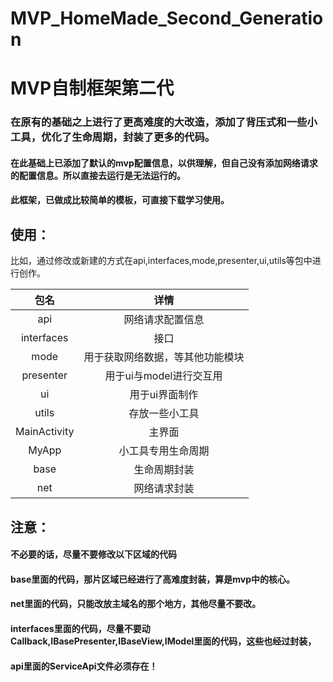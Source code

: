 # MVP_HomeMade_Second_Generation
# MVP自制框架第二代

### 在原有的基础之上进行了更高难度的大改造，添加了背压式和一些小工具，优化了生命周期，封装了更多的代码。
#### 在此基础上已添加了默认的mvp配置信息，以供理解，但自己没有添加网络请求的配置信息。所以直接去运行是无法运行的。

#### 此框架，已做成比较简单的模板，可直接下载学习使用。

## 使用：

比如，通过修改或新建的方式在api,interfaces,mode,presenter,ui,utils等包中进行创作。


| 包名          | 详情                            | 
|   :---:        |              :----:            |    
| api           | 网络请求配置信息                | 
| interfaces   | 接口                             | 
| mode          | 用于获取网络数据，等其他功能模块  | 
| presenter     | 用于ui与model进行交互用          | 
| ui            | 用于ui界面制作                   | 
| utils           | 存放一些小工具                  | 
| MainActivity   | 主界面                          | 
| MyApp         | 小工具专用生命周期               | 
| base          | 生命周期封装                    | 
| net           | 网络请求封装                    | 



## 注意：
#### 不必要的话，尽量不要修改以下区域的代码
#### base里面的代码，那片区域已经进行了高难度封装，算是mvp中的核心。
#### net里面的代码，只能改放主域名的那个地方，其他尽量不要改。
#### interfaces里面的代码，尽量不要动Callback,IBasePresenter,IBaseView,IModel里面的代码，这些也经过封装，
#### api里面的ServiceApi文件必须存在！


